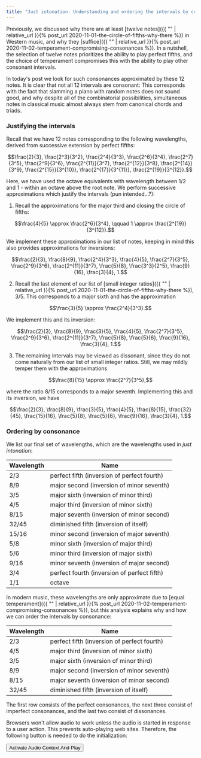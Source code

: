 ```yaml
---
title: "Just intonation: Understanding and ordering the intervals by consonance"
---
```


Previously, we discussed why there are at least [twelve notes]({{ "" | relative_url }}{% post_url 2020-11-01-the-circle-of-fifths-why-there %}) in Western music, and why they [suffice]({{ "" | relative_url }}{% post_url 2020-11-02-temperament-compromising-consonances %}). In a nutshell, the selection of twelve notes prioritizes the ability to play perfect fifths, and the choice of temperament compromises this with the ability to play other consonant intervals.

In today's post we look for such consonances approximated by these 12 notes. It is clear that not all 12 intervals are consonant: This corresponds with the fact that slamming a piano with random notes does not sound good, and why despite all of the combinatorial possibilities, simultaneous notes in classical music almost always stem from canonical chords and triads.

### Justifying the intervals

Recall that we have 12 notes corresponding to the following wavelengths, derived from successive extension by perfect fifths:

$$\frac{2}{3}, \frac{2^3}{3^2}, \frac{2^4}{3^3}, \frac{2^6}{3^4}, \frac{2^7}{3^5}, \frac{2^9}{3^6}, \frac{2^{11}}{3^7}, \frac{2^{12}}{3^8}, \frac{2^{14}}{3^9}, \frac{2^{15}}{3^{10}}, \frac{2^{17}}{3^{11}}, \frac{2^{19}}{3^{12}}.$$

Here, we have used the octave equivalents with wavelength between 1/2 and 1 - within an octave above the root note. We perform successive approximations which justify the intervals (pun intended...?):

1) Recall the approximations for the major third and closing the circle of fifths:

$$\frac{4}{5} \approx \frac{2^6}{3^4}, \qquad 1 \approx \frac{2^{19}}{3^{12}}.$$

We implement these approximations in our list of notes, keeping in mind this also provides approximations for inversions:

$$\frac{2}{3}, \frac{8}{9}, \frac{2^4}{3^3}, \frac{4}{5}, \frac{2^7}{3^5}, \frac{2^9}{3^6}, \frac{2^{11}}{3^7}, \frac{5}{8}, \frac{3^3}{2^5}, \frac{9}{16}, \frac{3}{4}, 1.$$

2) Recall the last element of our list of [small integer ratios]({{ "" | relative_url }}{% post_url 2020-11-01-the-circle-of-fifths-why-there %}), 3/5. This corresponds to a major sixth and has the approximation

$$\frac{3}{5} \approx \frac{2^4}{3^3}.$$

We implement this and its inversion:

$$\frac{2}{3}, \frac{8}{9}, \frac{3}{5}, \frac{4}{5}, \frac{2^7}{3^5}, \frac{2^9}{3^6}, \frac{2^{11}}{3^7}, \frac{5}{8}, \frac{5}{6}, \frac{9}{16}, \frac{3}{4}, 1.$$

3) The remaining intervals may be viewed as dissonant, since they do not come naturally from our list of small integer ratios. Still, we may mildly temper them with the approximations

$$\frac{8}{15} \approx \frac{2^7}{3^5},$$

where the ratio 8/15 corresponds to a major seventh. Implementing this and its inversion, we have

$$\frac{2}{3}, \frac{8}{9}, \frac{3}{5}, \frac{4}{5}, \frac{8}{15}, \frac{32}{45}, \frac{15}{16}, \frac{5}{8}, \frac{5}{6}, \frac{9}{16}, \frac{3}{4}, 1.$$

### Ordering by consonance

We list our final set of wavelengths, which are the wavelengths used in _just intonation_:

| Wavelength | Name |
| ------------- | ------------- |
| 2/3 | perfect fifth (inversion of perfect fourth) |
| 8/9 | major second (inversion of minor seventh)  |
| 3/5 | major sixth (inversion of minor third) |
| 4/5 | major third (inversion of minor sixth) |
| 8/15 | major seventh (inversion of minor second) |
| 32/45 | diminished fifth (inversion of itself) |
| 15/16 | minor second (inversion of major seventh) |
| 5/8 | minor sixth (inversion of major third) |
| 5/6 | minor third (inversion of major sixth) |
| 9/16 | minor seventh (inversion of major second) |
| 3/4 | perfect fourth (inversion of perfect fifth) |
| 1/1 | octave |

In modern music, these wavelengths are only approximate due to [equal temperament]({{ "" | relative_url }}{% post_url 2020-11-02-temperament-compromising-consonances %}), but this analysis explains why and how we can order the intervals by consonance:

| Wavelength | Name |
| ------------- | ------------- |
| 2/3 | perfect fifth (inversion of perfect fourth) |
| 4/5 | major third (inversion of minor sixth) |
| 3/5 | major sixth (inversion of minor third) |
| 8/9 | major second (inversion of minor seventh) |
| 8/15 | major seventh (inversion of minor second) |
| 32/45 | diminished fifth (inversion of itself) |

The first row consists of the perfect consonances, the next three consist of imperfect consonances, and the last two consist of dissonances. 

<div id="paper"></div>
<p class="suspend-explanation">Browsers won't allow audio to work unless the audio is started in response to a user action. This prevents auto-playing web sites. Therefore, the following button is needed to do the initialization:</p>
<button class="activate-audio">Activate Audio Context And Play</button>
<button class="stop-audio" style="display:none;">Stop Audio</button>
<div class='audio-error' style="display:none;">Audio is not supported in this browser.</div>

<script>
    load();
function load() {
    // First draw the music - this supplies an object that has a lot of information about how to create the synth.
    // NOTE: If you want just the sound without showing the music, use "*" instead of "paper" in the renderAbc call.
    var visualObj = ABCJS.renderAbc("paper", "X:1\nK:D\nDDAA|BBA2|\n", {
        responsive: "resize" })[0];

    // This object is the class that will contain the buffer
    var midiBuffer;

    var startAudioButton = document.querySelector(".activate-audio");
    var stopAudioButton = document.querySelector(".stop-audio");
    var explanationDiv = document.querySelector(".suspend-explanation");

    startAudioButton.addEventListener("click", function() {
        startAudioButton.setAttribute("style", "display:none;");
        explanationDiv.setAttribute("style", "opacity: 0;");
        if (ABCJS.synth.supportsAudio()) {
            stopAudioButton.setAttribute("style", "");

            // An audio context is needed - this can be passed in for two reasons:
            // 1) So that you can share this audio context with other elements on your page.
            // 2) So that you can create it during a user interaction so that the browser doesn't block the sound.
            // Setting this is optional - if you don't set an audioContext, then abcjs will create one.
            window.AudioContext = window.AudioContext ||
                window.webkitAudioContext ||
                navigator.mozAudioContext ||
                navigator.msAudioContext;
            var audioContext = new window.AudioContext();
            audioContext.resume().then(function () {
                // In theory the AC shouldn't start suspended because it is being initialized in a click handler, but iOS seems to anyway.

                // This does a bare minimum so this object could be created in advance, or whenever convenient.
                midiBuffer = new ABCJS.synth.CreateSynth();

                // midiBuffer.init preloads and caches all the notes needed. There may be significant network traffic here.
                return midiBuffer.init({
                    visualObj: visualObj,
                    audioContext: audioContext,
                    millisecondsPerMeasure: visualObj.millisecondsPerMeasure()
                }).then(function (response) {
                    // console.log(response); // this contains the list of notes that were loaded.
                    // midiBuffer.prime actually builds the output buffer.
                    return midiBuffer.prime();
                }).then(function () {
                    // At this point, everything slow has happened. midiBuffer.start will return very quickly and will start playing very quickly without lag.
                    midiBuffer.start();
                    return Promise.resolve();
                }).catch(function (error) {
                    if (error.status === "NotSupported") {
                        stopAudioButton.setAttribute("style", "display:none;");
                        var audioError = document.querySelector(".audio-error");
                        audioError.setAttribute("style", "");
                    } else
                        console.warn("synth error", error);
                });
            });
        } else {
            var audioError = document.querySelector(".audio-error");
            audioError.setAttribute("style", "");
        }
    });

    stopAudioButton.addEventListener("click", function() {
        startAudioButton.setAttribute("style", "");
        explanationDiv.setAttribute("style", "");
        stopAudioButton.setAttribute("style", "display:none;");
        if (midiBuffer)
            midiBuffer.stop();
    });
}
</script>
